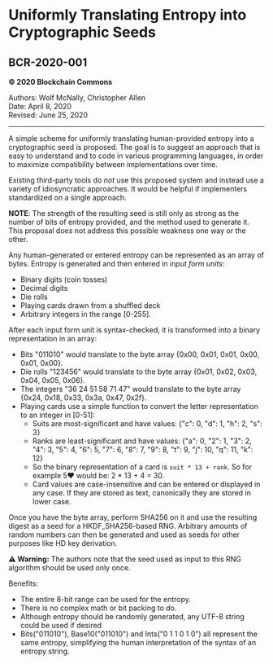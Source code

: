 # Uniformly Translating Entropy into Cryptographic Seeds
## BCR-2020-001

**© 2020 Blockchain Commons**

Authors: Wolf McNally, Christopher Allen<br/>
Date: April 8, 2020<br/>
Revised: June 25, 2020

---

A simple scheme for uniformly translating human-provided entropy into a cryptographic seed is proposed. The goal is to suggest an approach that is easy to understand and to code in various programming languages, in order to maximize compatibility between implementations over time.

Existing third-party tools do *not* use this proposed system and instead use a variety of idiosyncratic approaches. It would be helpful if implementers standardized on a single approach.

**NOTE**: The strength of the resulting seed is still only as strong as the number of bits of entropy provided, and the method used to generate it. This proposal does not address this possible weakness one way or the other.

Any human-generated or entered entropy can be represented as an array of bytes. Entropy is generated and then entered in *input form units*:

* Binary digits (coin tosses)
* Decimal digits
* Die rolls
* Playing cards drawn from a shuffled deck
* Arbitrary integers in the range [0-255].

After each input form unit is syntax-checked, it is transformed into a binary representation in an array:

* Bits "011010" would translate to the byte array {0x00, 0x01, 0x01, 0x00, 0x01, 0x00}.
* Die rolls "123456" would translate to the byte array {0x01, 0x02, 0x03, 0x04, 0x05, 0x06}.
* The integers "36 24 51 58 71 47" would translate to the byte array {0x24, 0x18, 0x33, 0x3a, 0x47, 0x2f}.
* Playing cards use a simple function to convert the letter representation to an integer in [0-51]:
	* Suits are most-significant and have values: {"c": 0, "d": 1, "h": 2, "s": 3}
	* Ranks are least-significant and have values: {"a": 0, "2": 1, "3": 2, "4": 3, "5": 4, "6": 5, "7": 6, "8": 7, "9": 8, "t": 9, "j": 10, "q": 11, "k": 12}
	* So the binary representation of a card is `suit * 13 + rank`. So for example 5♥ would be: 2 * 13 + 4 = 30.
	* Card values are case-insensitive and can be entered or displayed in any case. If they are stored as text, canonically they are stored in lower case.

Once you have the byte array, perform SHA256 on it and use the resulting digest as a seed for a HKDF_SHA256-based RNG. Arbitrary amounts of random numbers can then be generated and used as seeds for other purposes like HD key derivation.

**⚠️ Warning:** The authors note that the seed used as input to this RNG algorithm should be used only once.

Benefits:

* The entire 8-bit range can be used for the entropy.
* There is no complex math or bit packing to do.
* Although entropy should be randomly generated, any UTF-8 string could be used if desired
* Bits("011010"), Base10("011010") and Ints("0 1 1 0 1 0") all represent the same entropy, simplifying the human interpretation of the syntax of an entropy string.

